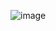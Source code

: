 ![image](https://user-images.githubusercontent.com/92580927/152960561-27eff074-944b-4c02-9b4c-f45313e686ca.png)

